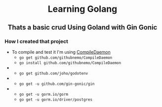 # <center>**Learning Golang**

## <center>**Thats a basic crud Using Goland with Gin Gonic**

### How I created that project
*  To compile and test it I'm using  [CompileDaemon](https://github.com/githubnemo/CompileDaemon)
   * ```go get github.com/githubnemo/CompileDaemon```
   * ```go install github.com/githubnemo/CompileDaemon```
*
  * ```go get github.com/joho/godotenv```
*
  * ```go get -u github.com/gin-gonic/gin```
*
  * ```go get -u gorm.io/gorm```
  * ```go get -u gorm.io/driver/postgres```
